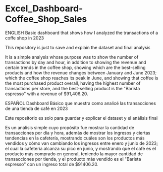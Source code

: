 # Excel_Dashboard-Coffee_Shop_Sales
ENGLISH
Basic dashboard that shows how I analyzed the transactions of a coffe shop in 2023

This repository is just to save and explain the dataset and final analysis

It is a simple analysis whose purpose was to show the number of transactions by day and hour, in addition to showing the revenue and certain trends in the coffee shop, showing which are the best-selling products and how the revenue changes between January and June 2023; which the coffee shop reaches its peak in June, and showing that coffee is the most purchased product overall, having the highest number of transactions per store, and the best-selling product is the "Barista espresso" with a revenue of $91,406.20.

ESPAÑOL
Dashboard Básico que muestra como analicé las transacciones de una tienda de café en 2023

Este repositorio es solo para guardar y explicar el dataset y el análisis final

Es un análisis simple cuyo propósito fue mostrar la cantidad de transacciones por día y hora, además de mostrar los ingresos y ciertas tendencias en la cafetería, mostrando cuáles son los productos más vendidos y cómo van cambiando los ingresos entre enero y junio de 2023; el cual la cafetería alcanza su pico en junio, y mostrando que el café es el producto más comprado en general, teniendo la mayor cantidad de transacciones por tienda, y el producto más vendido es el "Barista espresso" con un ingreso total de $91406.20.
